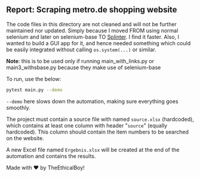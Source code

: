 ## Report: Scraping metro.de shopping website

The code files in this directory are not cleaned and will not be further maintained nor updated. 
Simply because I moved FROM using normal selenium and later on selenium-base TO [Splinter](https://github.com/cobrateam/splinter). I find it faster. Also, I wanted to build a GUI app for it, and hence needed something which could be easily integrated without calling `os.system(...)` or similar.

**Note**: this is to be used only if running main_with_links.py or main3_withsbase.py because they make use of selenium-base

To run, use the below:

```bash
pytest main.py --demo
```

`--demo` here slows down the automation, making sure everything goes smoothly.

The project must contain a source file with named `source.xlsx` (hardcoded), which contains at least one column with header "`source`" (equally hardcoded). This column should contain the item numbers to be searched on the website.

A new Excel file named `Ergebnis.xlsx` will be created at the end of the automation and contains the results.


Made with ❤ by TheEthicalBoy!
